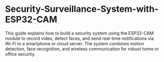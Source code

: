 # Security-Surveillance-System-with-ESP32-CAM
This guide explains how to build a security system using the ESP32-CAM module to record video, detect faces, and send real-time notifications via Wi-Fi to a smartphone or cloud server. The system combines motion detection, face recognition, and wireless communication for robust home or office security.
